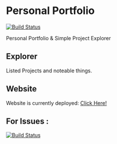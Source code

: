 # Personal Portfolio

[![Build Status](https://github.com/github/opensource.guide/workflows/GitHub%20Actions%20CI/badge.svg)](https://github.com/le3ch-tech/le3ch-tech.github.io/graphs/traffic)

Personal Portfolio & Simple Project Explorer

## Explorer

Listed Projects and noteable things.

## Website

Website is currently deployed: 
[Click Here!](https://le3ch-tech.github.io/index.html)

## For Issues : 

[![Build Status](https://img.shields.io/github/issues/le3ch-tech/cryptic-discord-bot?label=Issues)](https://github.com/le3ch-tech/le3ch-tech.github.io/issues)
